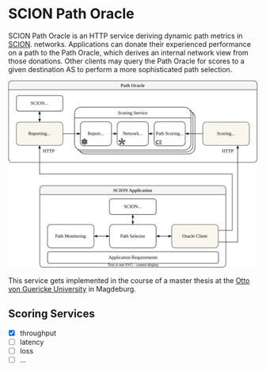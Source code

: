 # SCION Path Oracle

SCION Path Oracle is an HTTP service deriving dynamic path metrics in [SCION](https://scion-architecture.net/).
networks.
Applications can donate their experienced performance on a path to the Path Oracle, which derives an internal network
view from those donations. Other clients may query the Path Oracle for scores to a given destination AS to perform a
more sophisticated path selection.

![System Overview](doc/overview.drawio.svg)

This service gets implemented in the course of a master thesis at
the [Otto von Guericke University](https://www.ovgu.de/en/)
in Magdeburg.

## Scoring Services

- [x] throughput
- [ ] latency
- [ ] loss
- [ ] ...